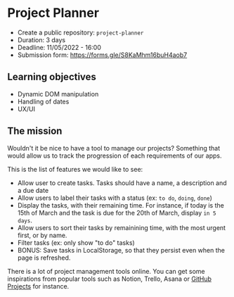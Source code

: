 # Project Planner

- Create a public repository: `project-planner`
- Duration: 3 days
- Deadline: 11/05/2022 - 16:00
- Submission form: https://forms.gle/S8KaMhm16buH4aob7

## Learning objectives

- Dynamic DOM manipulation
- Handling of dates
- UX/UI

## The mission

Wouldn't it be nice to have a tool to manage our projects? Something that would allow us to track the progression of each requirements of our apps.

This is the list of features we would like to see:

- Allow user to create tasks. Tasks should have a name, a description and a due date
- Allow users to label their tasks with a status (ex: `to do`, `doing`, `done`)
- Display the tasks, with their remaining time. For instance, if today is the 15th of March and the task is due for the 20th of March, display `in 5 days`.
- Allow users to sort their tasks by remainining time, with the most urgent first, or by name.
- Filter tasks (ex: only show "to do" tasks)
- BONUS: Save tasks in LocalStorage, so that they persist even when the page is refreshed.

There is a lot of project management tools online. You can get some inspirations from popular tools such as Notion, Trello, Asana or [GitHub Projects](https://docs.github.com/en/issues/trying-out-the-new-projects-experience/about-projects) for instance.
